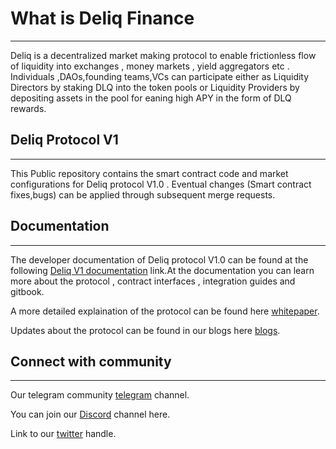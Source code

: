 # What is Deliq Finance
***
Deliq is a decentralized market making protocol to enable frictionless flow of liquidity into exchanges , money markets , yield aggregators etc . Individuals ,DAOs,founding teams,VCs can participate either as Liquidity Directors by staking DLQ into the token pools or Liquidity Providers by depositing assets in the pool for eaning high APY in the form of DLQ rewards.

## Deliq Protocol V1
***
This Public repository contains the smart contract code and market configurations for Deliq protocol V1.0 . Eventual changes (Smart contract fixes,bugs) can be applied through subsequent merge requests.

## Documentation
***
The developer documentation of Deliq protocol V1.0 can be found at the following [Deliq V1 documentation](https://deliqfinance.gitbook.io/deliq-finance/) link.At the documentation you can learn more about the protocol , contract interfaces , integration guides and gitbook.

A more detailed explaination of the protocol can be found here [whitepaper](https://deliqfinance.gitbook.io/deliq-finance/).

Updates about the protocol can be found in our blogs here [blogs](https://deliqfinance.medium.com).

## Connect with community
***
Our telegram community [telegram](https://t.me/DeliqFinance) channel.

You can join our [Discord](https://discord.gg/byTvJACbsQ) channel here.

Link to our [twitter](https://twitter.com/deliqfinance) handle.



